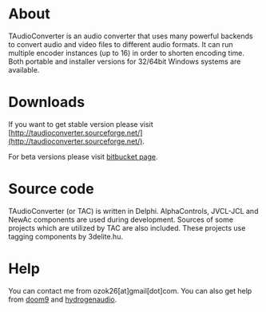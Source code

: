About
=======
TAudioConverter is an audio converter that uses many powerful backends to convert audio and video files to different audio formats. It can run multiple encoder instances (up to 16) in order to shorten encoding time. Both portable and installer versions for 32/64bit Windows systems are available.

Downloads
=========
If you want to get stable version please visit [http://taudioconverter.sourceforge.net/](http://taudioconverter.sourceforge.net/).

For beta versions please visit [bitbucket page](https://bitbucket.org/ozok/taudioconverter-audio-converter/downloads).

Source code
===========
TAudioConverter (or TAC) is written in Delphi. AlphaControls, JVCL-JCL and NewAc components are used during development. Sources of some projects which are utilized by TAC are also included. These projects use tagging components by 3delite.hu.

Help
====
You can contact me from ozok26[at]gmail[dot]com. You can also get help from [doom9](http://forum.doom9.org/showthread.php?t=165577) and [hydrogenaudio](http://www.hydrogenaudio.org/forums/index.php?showtopic=98327).

